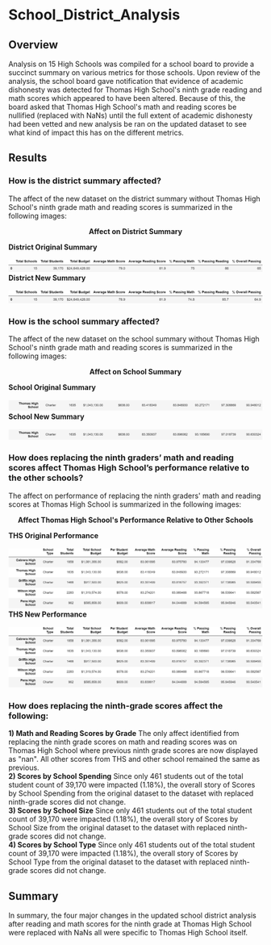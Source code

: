 # School_District_Analysis

## Overview
Analysis on 15 High Schools was compiled for a school board to provide a succinct summary on various metrics for those schools. Upon review of the analysis, the school board gave notification that evidence of academic dishonesty was detected for Thomas High School's ninth grade reading and math scores which appeared to have been altered. Because of this, the board asked that Thomas High School's math and reading scores be nullified (replaced with NaNs) until the full extent of academic dishonesty had been vetted and new analysis be ran on the updated dataset to see what kind of impact this has on the different metrics.

## Results
### How is the district summary affected?
The affect of the new dataset on the district summary without Thomas High School's ninth grade math and reading scores is summarized in the following images:

<p align="center">
  <b>Affect on District Summary</b>
 <br>
</p>
<b>District Original Summary</b>
<br><br>
<img src="https://github.com/smyoung88/School_District_Analysis/blob/main/Resources/district_summary_original.png" title="District Summary Original">
<b>District New Summary</b>
<br><br>
<img src="https://github.com/smyoung88/School_District_Analysis/blob/main/Resources/district_summary_new.png" title="District Summary New">


### How is the school summary affected?
The affect of the new dataset on the school summary without Thomas High School's ninth grade math and reading scores is summarized in the following images:

<p align="center">
  <b>Affect on School Summary</b>
 <br>
</p>
<b>School Original Summary</b>
<br><br>
<img src="https://github.com/smyoung88/School_District_Analysis/blob/main/Resources/school_summary_original.png" title="School Summary Original">
<b>School New Summary</b>
<br><br>
<img src="https://github.com/smyoung88/School_District_Analysis/blob/main/Resources/school_summary_new.png" title="School Summary New">


### How does replacing the ninth graders’ math and reading scores affect Thomas High School’s performance relative to the other schools?
The affect on performance of replacing the ninth graders' math and reading scores at Thomas High School is summarized in the following images:

<p align="center">
  <b>Affect Thomas High School's Performance Relative to Other Schools</b>
 <br>
</p>
<b>THS Original Performance</b>
<br><br>
<img src="https://github.com/smyoung88/School_District_Analysis/blob/main/Resources/THS_performance_original.png" title="THS Performance Original">
<b>THS New Performance</b>
<br><br>
<img src="https://github.com/smyoung88/School_District_Analysis/blob/main/Resources/THS_performance_new.png" title="THS Performance New">


### How does replacing the ninth-grade scores affect the following:
**1) Math and Reading Scores by Grade**
The only affect identified from replacing the ninth grade scores on math and reading scores was on Thomas High School where previous ninth grade scores are now displayed as "nan". All other scores from THS and other school remained the same as previous. 
<br>
**2) Scores by School Spending**
Since only 461 students out of the total student count of 39,170 were impacted (1.18%), the overall story of Scores by School Spending from the original dataset to the dataset with replaced ninth-grade scores did not change.
<br>
**3) Scores by School Size**
Since only 461 students out of the total student count of 39,170 were impacted (1.18%), the overall story of Scores by School Size from the original dataset to the dataset with replaced ninth-grade scores did not change.
<br>
**4) Scores by School Type**
Since only 461 students out of the total student count of 39,170 were impacted (1.18%), the overall story of Scores by School Type from the original dataset to the dataset with replaced ninth-grade scores did not change.

## Summary
In summary, the four major changes in the updated school district analysis after reading and math scores for the ninth grade at Thomas High School were replaced with NaNs all were specific to Thomas High School itself.
   
